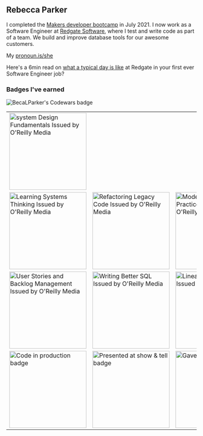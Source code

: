 ## Rebecca Parker

I completed the [Makers developer bootcamp](https://makers.tech/about-us/) in July 2021. I now work as a Software Engineer at [Redgate Software](https://www.red-gate.com/), where I test and write code as part of a team. We build and improve database tools for our awesome customers.

My [pronoun.is/she](https://pronoun.is/she)

Here's a 6min read on [what a typical day is like](https://medium.com/ingeniouslysimple/a-day-in-the-life-of-a-junior-developer-at-redgate-806217d98eed) at Redgate in your first ever Software Engineer job?


### Badges I've earned

<img src="https://www.codewars.com/users/BecaLParker/badges/large" alt="BecaLParker's Codewars badge"/>

<table border=0>
  <tr>
    <td><img src= "https://github.com/user-attachments/assets/2d58aa87-3ac9-4878-bd9f-21aa77537c6b" alt="system Design Fundamentals Issued by O'Reilly Media" style="width:204px; height:204px;"/>
  </tr>
  <tr>
    <td><img src="https://github.com/user-attachments/assets/ed912cc1-19be-4c14-8431-a83277984cdb" alt="Learning Systems Thinking Issued by O'Reilly Media" style="width:204px; height:204px;"/>
    <td><img src="https://github.com/user-attachments/assets/5ff43d94-1e0f-424e-ac31-9523e7b8eaf2" alt="Refactoring Legacy Code Issued by O'Reilly Media" style="width:204px; height:204px;"/></td>
    <td><img src="https://github.com/BecaLParker/BecaLParker/assets/75490778/a14ddb7f-4dc1-4015-b0be-0b6a69b6f940" alt="Modern Engineering Practices Issued by O'Reilly Media" style="width:204px; height:204px;"/></td>
  </tr>
  <tr>
    <td><img src="https://github.com/user-attachments/assets/88089639-347e-4c00-aa3b-1abe7e6cd137" alt="User Stories and Backlog Management Issued by O'Reilly Media" style="width:204px; height:204px;"/></td>
    <td><img src="https://github.com/BecaLParker/BecaLParker/assets/75490778/26d11483-5f06-42c2-8611-c7dbb34f455e" alt="Writing Better SQL Issued by O'Reilly Media" style="width:204px; height:204px;"/></td>
    <td><img src="https://github.com/BecaLParker/BecaLParker/assets/75490778/60d9cff8-608b-47da-b50f-332007400b64" alt="Linear Algebra ML Issued by O'Reilly Media" style="width:204px; height:204px;"/></td>
  </tr>
  <tr>
    <td><img src="https://api.accredible.com/v1/frontend/credential_website_embed_image/badge/38993674" alt="Code in production badge" style="width:204px; height:204px;"/></td>
    <td><img src="https://api.accredible.com/v1/frontend/credential_website_embed_image/badge/39209756" alt="Presented at show & tell badge" style="width:204px; height:204px;"/></td>
    <td><img src="https://api.accredible.com/v1/frontend/credential_website_embed_image/badge/39482242" alt="Gave a Lightning Talk" style="width:204px; height:204px;"/></td>
  </tr>
</table>



